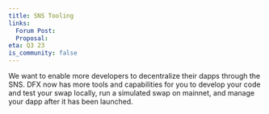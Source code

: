 ```yaml
---
title: SNS Tooling
links:
  Forum Post:
  Proposal:
eta: Q3 23
is_community: false
---
```


We want to enable more developers to decentralize their dapps through the SNS. DFX now has more tools
and capabilities for you to develop your code and test your swap locally, run a simulated swap on mainnet, and
manage your dapp after it has been launched.
